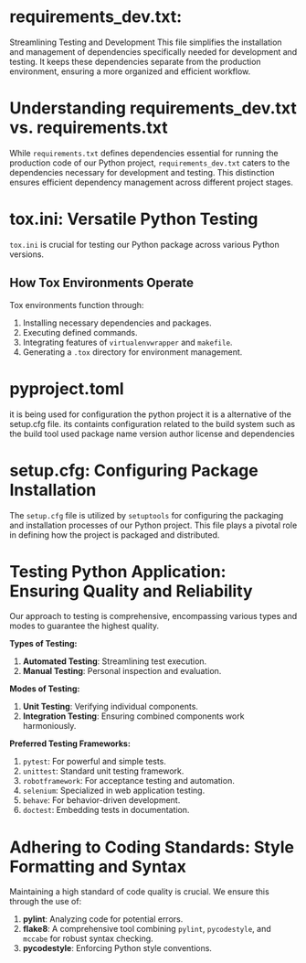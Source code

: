 # requirements_dev.txt: 
Streamlining Testing and Development
This file simplifies the installation and management of dependencies specifically needed for development and testing. It keeps these dependencies separate from the production environment, ensuring a more organized and efficient workflow.

# Understanding requirements_dev.txt vs. requirements.txt

While `requirements.txt` defines dependencies essential for running the production code of our Python project, `requirements_dev.txt` caters to the dependencies necessary for development and testing. This distinction ensures efficient dependency management across different project stages.

# tox.ini: Versatile Python Testing
`tox.ini` is crucial for testing our Python package across various Python versions.

## How Tox Environments Operate
Tox environments function through:
1. Installing necessary dependencies and packages.
2. Executing defined commands.
3. Integrating features of `virtualenvwrapper` and `makefile`.
4. Generating a `.tox` directory for environment management.

# pyproject.toml
it is being used for configuration the python project it is a alternative of the setup.cfg file. its containts configuration related to the build system
such as the build tool used package name version author license and dependencies

# setup.cfg: Configuring Package Installation
The `setup.cfg` file is utilized by `setuptools` for configuring the packaging and installation processes of our Python project. This file plays a pivotal role in defining how the project is packaged and distributed.


# Testing Python Application: Ensuring Quality and Reliability
Our approach to testing is comprehensive, encompassing various types and modes to guarantee the highest quality.

**Types of Testing:**
1. **Automated Testing**: Streamlining test execution.
2. **Manual Testing**: Personal inspection and evaluation.

**Modes of Testing:**
1. **Unit Testing**: Verifying individual components.
2. **Integration Testing**: Ensuring combined components work harmoniously.

**Preferred Testing Frameworks:**
1. `pytest`: For powerful and simple tests.
2. `unittest`: Standard unit testing framework.
3. `robotframework`: For acceptance testing and automation.
4. `selenium`: Specialized in web application testing.
5. `behave`: For behavior-driven development.
6. `doctest`: Embedding tests in documentation.


# Adhering to Coding Standards: Style Formatting and Syntax

Maintaining a high standard of code quality is crucial. We ensure this through the use of:

1. **pylint**: Analyzing code for potential errors.
2. **flake8**: A comprehensive tool combining `pylint`, `pycodestyle`, and `mccabe` for robust syntax checking.
3. **pycodestyle**: Enforcing Python style conventions.
















